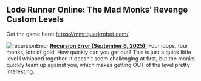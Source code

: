 Lode Runner Online: The Mad Monks' Revenge Custom Levels
--------------------------------------------------------
Get the game here: https://mmr.quarkrobot.com/

![recursionError](https://github.com/user-attachments/assets/47154fe6-bf97-47be-8f81-125a453b8f29)
<b><a href = "https://github.com/lantanadan/lode-runner-online/blob/main/Recursion%20Error.PZL">Recursion Error (September 6, 2025):</b></a> Four loops, four monks, lots of gold. How quickly can you get out? This is just a quick little level I whipped together. It doesn't seem challenging at first, but the monks quickly team up against you, which makes getting OUT of the level pretty interesting.
